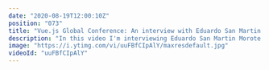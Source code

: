 ```yaml
---
date: "2020-08-19T12:00:10Z"
position: "073"
title: "Vue.js Global Conference: An interview with Eduardo San Martin Morote"
description: "In this video I'm interviewing Eduardo San Martin Morote from the Vue core Team. Eduardo works on the Vue Router and in this interview we dive deep into what he did for the refactor of the new Vue 3 router. Next to this we discuss his ideas on monetizing open source work and what solutions fit best. As it turns out, he is building his own! \n\nThis video is made in collaboration with the Vue.js Global conference. \nMore details here: https://vuejs.amsterdam \n\nFollow Eduardo here:\nhttps://twitter.com/posva\nhttps://github.com/posva\nhttps://esm.dev/\n\nFollow me here:\nWebsite: https://timbenniks.dev/\nTwitter: https://twitter.com/timbenniks\nGithub: https://github.com/timbenniks\n\n#interview #vuejsglobal #vue3router"
image: "https://i.ytimg.com/vi/uuFBfCIpAlY/maxresdefault.jpg"
videoId: "uuFBfCIpAlY"
---
```


